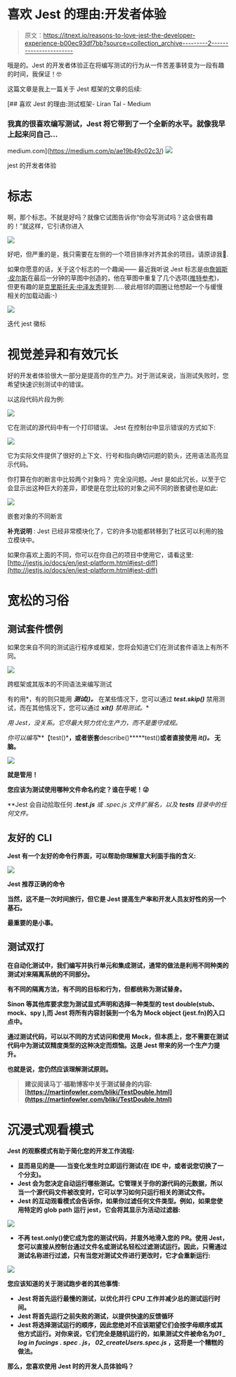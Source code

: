 # 喜欢 Jest 的理由:开发者体验

> 原文：<https://itnext.io/reasons-to-love-jest-the-developer-experience-b00ec93df7bb?source=collection_archive---------2----------------------->

哦是的。Jest 的开发者体验正在将编写测试的行为从一件苦差事转变为一段有趣的时间，我保证！🤓

这篇文章是我上一篇关于 Jest 框架的文章的后续:

[](https://medium.com/p/ae19b49c02c3/) [## 喜欢 Jest 的理由:测试框架- Liran Tal - Medium

### 我真的很喜欢编写测试，Jest 将它带到了一个全新的水平。就像我早上起来问自己…

medium.com](https://medium.com/p/ae19b49c02c3/) ![](img/e4943d777148d66422b078cd65e49f55.png)

jest 的开发者体验

# 标志

啊，那个标志。不就是好吗？就像它试图告诉你“你会写测试吗？这会很有趣的！”就这样，它引诱你进入

![](img/6ea2805cfca98957dc3c964b2de276f2.png)

好吧，但严重的是，我只需要在左侧的一个项目排序对齐其余的项目。请原谅我🤷‍.️

如果你愿意的话，关于这个标志的一个趣闻——
最近我听说 Jest 标志是由[詹姆斯·皮尔斯](https://medium.com/u/9d26c4a319d4?source=post_page-----b00ec93df7bb--------------------------------)在最后一分钟的草图中创造的，他在草图中重复了几个选项([推特参考](https://twitter.com/jamespearce/status/1011494561682620416))，但更有趣的是[克里斯托夫·中泽友秀](https://medium.com/u/9ea60eb6fc7c?source=post_page-----b00ec93df7bb--------------------------------)提到……彼此相邻的圆圈让他想起一个与缓慢相关的加载动画:-)

![](img/7f301d1b914b7b9012f4762530c47bd0.png)

迭代 jest 徽标

# 视觉差异和有效冗长

好的开发者体验很大一部分是提高你的生产力。对于测试来说，当测试失败时，您希望快速识别测试中的错误。

以这段代码片段为例:

![](img/6fbb865f12668a2452d0a197ac370e25.png)

它在测试的源代码中有一个打印错误。
Jest 在控制台中显示错误的方式如下:

![](img/93ed7bab7af70e7b1db2a0d7b4e98011.png)

它为实际文件提供了很好的上下文、行号和指向确切问题的箭头，还用语法高亮显示代码。

你打算在你的断言中比较两个对象吗？
完全没问题。Jest 是如此冗长，以至于它会显示出这种巨大的差异，即使是在您比较的对象之间不同的嵌套键也是如此:

![](img/c3935236147f7d14ec8364ead793d400.png)

嵌套对象的不同断言

**补充说明** : Jest 已经非常模块化了，它的许多功能都转移到了社区可以利用的独立模块中。

如果你喜欢上面的不同，你可以在你自己的项目中使用它，请看这里:[http://jestjs.io/docs/en/jest-platform.html#jest-diff](http://jestjs.io/docs/en/jest-platform.html#jest-diff)

# 宽松的习俗

## 测试套件惯例

如果您来自不同的测试运行程序或框架，您将会知道它们在测试套件语法上有所不同。

![](img/7c8372a934ecd0f22952b6cc4ffd65ea.png)

跨框架或其版本的不同语法来编写测试

有的用*，有的则只能用 ***测试()。*** 在某些情况下，您可以通过 ***test.skip()*** 禁用测试，而在其他情况下，您可以通过 ***xit()*** *禁用测试。**

*用 Jest，没关系。它尽最大努力优化生产力，而不是墨守成规。*

*你可以编写***【test()***，或者嵌套**describe()*****test()**或者直接使用 ***it()。* 无脑。****

**![](img/11a5c15885570da42f04e95249a417d8.png)**

**就是管用！**

**您应该为测试使用哪种文件命名约定？谁在乎呢！😜**

**Jest 会自动拾取任何 ****.test.js*** 或 **.spec.js* 文件扩展名，以及 ***__tests__*** 目录中的任何文件。**

## **友好的 CLI**

**Jest 有一个友好的命令行界面，可以帮助你理解意大利面手指的含义:**

**![](img/144ba026a2ee2b4fcab8170de0e2403d.png)**

**Jest 推荐正确的命令**

**当然，这不是一次时间旅行，但它是 Jest 提高生产率和开发人员友好性的另一个基石。**

**最重要的是小事。**

## **测试双打**

**在自动化测试中，我们编写并执行单元和集成测试，通常的做法是利用不同种类的测试对来隔离系统的不同部分。**

**有不同的隔离方法，有不同的目标和行为，但都统称为测试替身。**

**Sinon 等其他库要求您为测试显式声明和选择一种类型的 test double(stub、mock、spy ),而 Jest 将所有内容封装到一个名为 Mock object (jest.fn)的入口点中。**

**通过测试代码，可以以不同的方式访问和使用 Mock，但本质上，您不需要在测试代码中为测试双精度类型的这种决定而烦恼。这是 Jest 带来的另一个生产力提升。**

**也就是说，您仍然应该理解测试原则。**

> **建议阅读马丁·福勒博客中关于测试替身的内容:[https://martinfowler.com/bliki/TestDouble.html](https://martinfowler.com/bliki/TestDouble.html)**

# **沉浸式观看模式**

**Jest 的观察模式有助于简化您的开发工作流程:**

*   **显而易见的是——当变化发生时立即运行测试(在 IDE 中，或者说您切换了一个分支)。**
*   **Jest 会为您决定自动运行哪些测试。它管理关于你的源代码的元数据，所以当一个源代码文件被改变时，它可以学习如何只运行相关的测试文件。**
*   **Jest 的互动观看模式会告诉你，如果你过滤任何文件类型。例如，如果您使用特定的 glob path 运行 jest，它会将其显示为活动过滤器:**

**![](img/14aa56cfe531e3c939e1043bb093016c.png)**

*   **不再 test.only()使它成为您的测试代码，并意外地滑入您的 PR。使用 Jest，您可以直接从控制台通过文件名或测试名轻松过滤测试运行。因此，只需通过测试名称进行过滤，只有当您对测试文件进行更改时，它才会重新运行:**

**![](img/fb8ae78a4455bc15cdca84662deec677.png)**

**您应该知道的关于测试跑步者的其他事情:**

*   **Jest 将首先运行最慢的测试，以优化并行 CPU 工作并减少总的测试运行时间。**
*   **Jest 将首先运行之前失败的测试，以提供快速的反馈循环**
*   **Jest 将选择测试运行的顺序，因此您绝对不应该期望它们会按字母顺序或其他方式运行。对你来说，它们完全是随机运行的，如果测试文件被命名为*01 _ log in fucings . spec . js*， *02_createUsers.spec.js* ，这将是一个糟糕的做法。**

**那么，您喜欢使用 Jest 时的开发人员体验吗？**